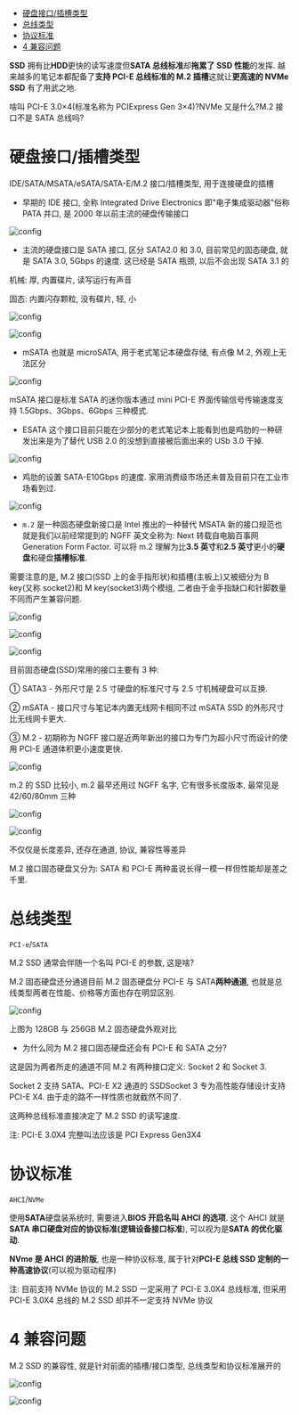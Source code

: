 
<!-- @import "[TOC]" {cmd="toc" depthFrom=1 depthTo=6 orderedList=false} -->

<!-- code_chunk_output -->

- [硬盘接口/插槽类型](#硬盘接口插槽类型)
- [总线类型](#总线类型)
- [协议标准](#协议标准)
- [4 兼容问题](#4-兼容问题)

<!-- /code_chunk_output -->


**SSD** 拥有比**HDD**更快的读写速度但**SATA 总线标准**却**拖累了 SSD 性能**的发挥. 越来越多的笔记本都配备了**支持 PCI\-E 总线标准的 M.2 插槽**这就让**更高速的 NVMe SSD** 有了用武之地.

啥叫 PCI-E 3.0×4(标准名称为 PCIExpress Gen 3×4)?NVMe 又是什么?M.2 接口不是 SATA 总线吗?

# 硬盘接口/插槽类型

IDE/SATA/MSATA/eSATA/SATA-E/M.2 接口/插槽类型, 用于连接硬盘的插槽

- 早期的 IDE 接口, 全称 Integrated Drive Electronics 即"电子集成驱动器"俗称 PATA 并口, 是 2000 年以前主流的硬盘传输接口

![config](./images/3.png)

- 主流的硬盘接口是 SATA 接口, 区分 SATA2.0 和 3.0, 目前常见的固态硬盘, 就是 SATA 3.0, 5Gbps 的速度. 这已经是 SATA 瓶颈, 以后不会出现 SATA 3.1 的

机械: 厚, 内置碟片, 读写运行有声音

固态: 内置闪存颗粒, 没有碟片, 轻, 小

![config](./images/4.png)

![config](./images/5.png)

- mSATA 也就是 microSATA, 用于老式笔记本硬盘存储, 有点像 M.2, 外观上无法区分

![config](./images/6.png)

mSATA 接口是标准 SATA 的迷你版本通过 mini PCI-E 界面传输信号传输速度支持 1.5Gbps、3Gbps、6Gbps 三种模式.

- ESATA 这个接口目前只能在少部分的老式笔记本上能看到也是鸡肋的一种研发出来是为了替代 USB 2.0 的没想到直接被后面出来的 USb 3.0 干掉.

![config](./images/7.png)

- 鸡肋的设置 SATA-E10Gbps 的速度. 家用消费级市场还未普及目前只在工业市场看到过.

![config](./images/8.png)

- `m.2` 是一种固态硬盘新接口是 Intel 推出的一种替代 MSATA 新的接口规范也就是我们以前经常提到的 NGFF 英文全称为: Next 转载自电脑百事网 Generation Form Factor. 可以将 m.2 理解为比**3.5 英寸**和**2.5 英寸**更小的**硬盘**和硬盘**插槽标准**.

需要注意的是, M.2 接口(SSD 上的金手指形状)和插槽(主板上)又被细分为 B key(又称 socket2)和 M key(socket3)两个模组, 二者由于金手指缺口和针脚数量不同而产生兼容问题.

![config](./images/9.png)

![config](./images/10.png)

![config](./images/11.png)

目前固态硬盘(SSD)常用的接口主要有 3 种:

① SATA3 - 外形尺寸是 2.5 寸硬盘的标准尺寸与 2.5 寸机械硬盘可以互换.

② mSATA - 接口尺寸与笔记本内置无线网卡相同不过 mSATA SSD 的外形尺寸比无线网卡更大.

③ M.2 - 初期称为 NGFF 接口是近两年新出的接口为专门为超小尺寸而设计的使用 PCI-E 通道体积更小速度更快.

![config](./images/1.png)

m.2 的 SSD 比较小, m.2 最早还用过 NGFF 名字, 它有很多长度版本, 最常见是 42/60/80mm 三种

![config](./images/2.png)

![config](./images/12.jpg)

不仅仅是长度差异, 还存在通道, 协议, 兼容性等差异

M.2 接口固态硬盘又分为: SATA 和 PCI\-E 两种虽说长得一模一样但性能却是差之千里.

# 总线类型

`PCI-e`/`SATA`

M.2 SSD 通常会伴随一个名叫 PCI\-E 的参数, 这是啥?

M.2 固态硬盘还分通道目前 M.2 固态硬盘分 PCI\-E 与 SATA**两种通道**, 也就是总线类型两者在性能、价格等方面也存在明显区别.

![config](./images/13.png)

上图为 128GB 与 256GB M.2 固态硬盘外观对比

- 为什么同为 M.2 接口固态硬盘还会有 PCI\-E 和 SATA 之分?

这是因为两者所走的通道不同 M.2 有两种接口定义: Socket 2 和 Socket 3.

Socket 2 支持 SATA、PCI\-E X2 通道的 SSDSocket 3 专为高性能存储设计支持 PCI\-E X4. 由于走的路不一样性质也就截然不同了.

这两种总线标准直接决定了 M.2 SSD 的读写速度.

注: PCI\-E 3.0X4 完整叫法应该是 PCI Express Gen3X4

# 协议标准

`AHCI`/`NVMe`

使用**SATA**硬盘装系统时, 需要进入**BIOS 开启名叫 AHCI 的选项**. 这个 AHCI 就是**SATA 串口硬盘对应的协议标准(逻辑设备接口标准**), 可以视为是**SATA 的优化驱动**.

**NVme 是 AHCI 的进阶版**, 也是一种协议标准, 属于针对**PCI\-E 总线 SSD 定制的一种高速协议**(可以视为驱动程序)

注: 目前支持 NVMe 协议的 M.2 SSD 一定采用了 PCI\-E 3.0X4 总线标准, 但采用 PCI\-E 3.0X4 总线的 M.2 SSD 却并不一定支持 NVMe 协议

# 4 兼容问题

M.2 SSD 的兼容性, 就是针对前面的插槽/接口类型, 总线类型和协议标准展开的

![config](./images/14.png)

![config](./images/15.png)